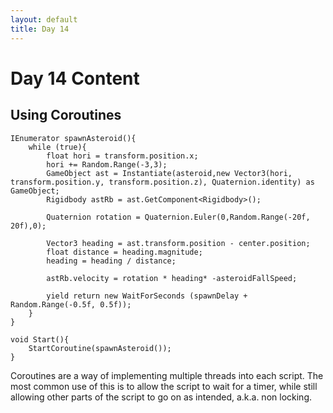 ```yaml
---
layout: default
title: Day 14
---
```


# Day 14 Content

## Using Coroutines

```
IEnumerator spawnAsteroid(){
    while (true){
        float hori = transform.position.x;
        hori += Random.Range(-3,3);
        GameObject ast = Instantiate(asteroid,new Vector3(hori, transform.position.y, transform.position.z), Quaternion.identity) as GameObject;
        Rigidbody astRb = ast.GetComponent<Rigidbody>();
        
        Quaternion rotation = Quaternion.Euler(0,Random.Range(-20f, 20f),0);

        Vector3 heading = ast.transform.position - center.position;
        float distance = heading.magnitude;
        heading = heading / distance;

        astRb.velocity = rotation * heading* -asteroidFallSpeed;

        yield return new WaitForSeconds (spawnDelay + Random.Range(-0.5f, 0.5f));
    }
}

void Start(){
    StartCoroutine(spawnAsteroid());
}
```

Coroutines are a way of implementing multiple threads into each script. The most common use of this is to allow the script to wait for a timer, while still allowing other parts of the script to go on as intended, a.k.a. non locking.
